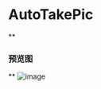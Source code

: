 # AutoTakePic
 **

### 预览图
** 
![image](http://git.oschina.net/miqt/AutoTakePic/raw/master/preimg.png)